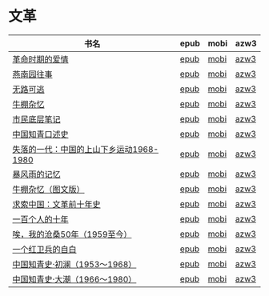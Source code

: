 # 文革

| 书名 | epub | mobi | azw3 |
| --- | --- | --- | --- |
| [革命时期的爱情](http://ct.dalanmei.com/f/31084289-571558471-935298) | [epub](http://ct.dalanmei.com/f/31084289-571558471-935298) | [mobi](http://ct.dalanmei.com/f/31084289-571918050-51c80e) | [azw3](http://ct.dalanmei.com/f/31084289-572204002-9adff9) |
| [燕南园往事](http://ct.dalanmei.com/f/31084289-571539643-be1e26) | [epub](http://ct.dalanmei.com/f/31084289-571539643-be1e26) | [mobi](http://ct.dalanmei.com/f/31084289-571807396-ff2493) | [azw3](http://ct.dalanmei.com/f/31084289-571992382-466711) |
| [无路可逃](http://ct.dalanmei.com/f/31084289-571543206-3dd2ba) | [epub](http://ct.dalanmei.com/f/31084289-571543206-3dd2ba) | [mobi](http://ct.dalanmei.com/f/31084289-571813271-0f2be5) | [azw3](http://ct.dalanmei.com/f/31084289-572014386-319f06) |
| [牛棚杂忆](None) | [epub](None) | [mobi](None) | [azw3](None) |
| [市民底层笔记](http://ct.dalanmei.com/f/31084289-571558375-0980bc) | [epub](http://ct.dalanmei.com/f/31084289-571558375-0980bc) | [mobi](http://ct.dalanmei.com/f/31084289-571917785-b55bc4) | [azw3](http://ct.dalanmei.com/f/31084289-572075272-6a7c08) |
| [中国知青口述史](None) | [epub](None) | [mobi](None) | [azw3](None) |
| [失落的一代：中国的上山下乡运动1968-1980](None) | [epub](None) | [mobi](None) | [azw3](None) |
| [暴风雨的记忆](None) | [epub](None) | [mobi](None) | [azw3](None) |
| [牛棚杂忆（图文版）](None) | [epub](None) | [mobi](None) | [azw3](None) |
| [求索中国：文革前十年史](None) | [epub](None) | [mobi](None) | [azw3](None) |
| [一百个人的十年](http://ct.dalanmei.com/f/31084289-595858461-3ad979) | [epub](http://ct.dalanmei.com/f/31084289-595858461-3ad979) | [mobi](http://ct.dalanmei.com/f/31084289-595860211-35b4dc) | [azw3](http://ct.dalanmei.com/f/31084289-595859929-a2a17c) |
| [唉，我的沧桑50年（1959至今）](None) | [epub](None) | [mobi](None) | [azw3](None) |
| [一个红卫兵的自白](http://ct.dalanmei.com/f/31084289-571453725-b2727f) | [epub](http://ct.dalanmei.com/f/31084289-571453725-b2727f) | [mobi](http://ct.dalanmei.com/f/31084289-571787295-711684) | [azw3](http://ct.dalanmei.com/f/31084289-571887179-4c650b) |
| [中国知青史·初澜（1953～1968）](http://ct.dalanmei.com/f/31084289-571456549-98c91c) | [epub](http://ct.dalanmei.com/f/31084289-571456549-98c91c) | [mobi](http://ct.dalanmei.com/f/31084289-571788857-9c53e4) | [azw3](http://ct.dalanmei.com/f/31084289-571893312-64a17a) |
| [中国知青史·大潮（1966～1980）](http://ct.dalanmei.com/f/31084289-571456553-9d3548) | [epub](http://ct.dalanmei.com/f/31084289-571456553-9d3548) | [mobi](http://ct.dalanmei.com/f/31084289-571788876-0ceb0d) | [azw3](http://ct.dalanmei.com/f/31084289-571893331-a09b20) |
